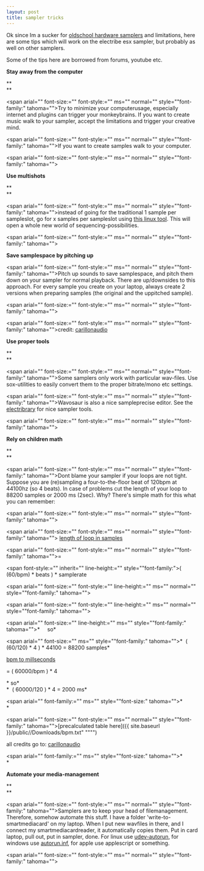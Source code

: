 ```yaml
---
layout: post
title: sampler tricks
---
```

Ok since Im a sucker for [oldschool hardware samplers](/blog/archive/limitations-ftw\" "\"\"") and limitations, here are some tips which will work on the electribe esx sampler, but probably as well on other samplers.


Some of the tips here are borrowed from forums, youtube etc.  

  


**Stay away from the computer**

**  
**


<span arial="" font-size:="" font-style:="" ms="" normal="" style="\"font-family:" tahoma="">Try to minimize your computerusage, especially internet and plugins can trigger your monkeybrains. If you want to create music walk to your sampler, accept the limitations and trigger your creative mind.



<span arial="" font-size:="" font-style:="" ms="" normal="" style="\"font-family:" tahoma="">If you want to create samples walk to your computer.



<span arial="" font-size:="" font-style:="" ms="" normal="" style="\"font-family:" tahoma="">  



**Use multishots**

**  
**


<span arial="" font-size:="" font-style:="" ms="" normal="" style="\"font-family:" tahoma="">instead of going for the traditional 1 sample per sampleslot, go for x samples per sampleslot using [this linux tool](https://github.com/coderofsalvation/sample-multi-shotifier\" "\"\""). This will open a whole new world of sequencing-possibilities.



<span arial="" font-size:="" font-style:="" ms="" normal="" style="\"font-family:" tahoma="">  



**Save samplespace by pitching up**

  



<span arial="" font-size:="" font-style:="" ms="" normal="" style="\"font-family:" tahoma="">Pitch up sounds to save samplespace, and pitch them down on your sampler for normal playback. There are up/downsides to this approach. For every sample you create on your laptop, always create 2 versions when preparing samples (the original and the uppitched sample). 



<span arial="" font-size:="" font-style:="" ms="" normal="" style="\"font-family:" tahoma="">  




<span arial="" font-size:="" font-style:="" ms="" normal="" style="\"font-family:" tahoma="">credit: [carillonaudio](http://carillonaudio.wordpress.com/2012/04/16/korg-esx-electribe-sampler-tips/\" "\"\"")


  


**Use proper tools**

**  
**


<span arial="" font-size:="" font-style:="" ms="" normal="" style="\"font-family:" tahoma="">Some samplers only work with particular wav-files. Use sox-utilities to easily convert them to the proper bitrate/mono etc settings.



<span arial="" font-size:="" font-style:="" ms="" normal="" style="\"font-family:" tahoma="">Wavosaur is also a nice sampleprecise editor. See the [electribrary](http://electribrary.2webapp.com/search?tags=tool\" "\"\"") for nice sampler tools.



<span arial="" font-size:="" font-style:="" ms="" normal="" style="\"font-family:" tahoma="">  



**Rely on children math**

**  
**


<span arial="" font-size:="" font-style:="" ms="" normal="" style="\"font-family:" tahoma="">Dont blame your sampler if your loops are not tight. Suppose you are (re)sampling a four-to-the-floor beat of 120bpm at 44100hz (so 4 beats). In case of problems cut the length of your loop to 88200 samples or 2000 ms (2sec). Why? There's simple math for this what you can remember:



<span arial="" font-size:="" font-style:="" ms="" normal="" style="\"font-family:" tahoma="">  




<span arial="" font-size:="" font-style:="" ms="" normal="" style="\"font-family:" tahoma="">
<u>length of loop in samples
</u>



<span arial="" font-size:="" font-style:="" ms="" normal="" style="\"font-family:" tahoma="">=  

<span font-style:="" inherit="" line-height:="" style="\"font-family:">( (60/bpm) * beats ) * samplerate



<span arial="" font-size:="" font-style:="" line-height:="" ms="" normal="" style="\"font-family:" tahoma="">  




<span arial="" font-size:="" font-style:="" line-height:="" ms="" normal="" style="\"font-family:" tahoma=""> 

<span arial="" font-size:="" line-height:="" ms="" style="\"font-family:" tahoma="">*     so*



<span arial="" font-size:="" ms="" style="\"font-family:" tahoma="">*  ( (60/120) * 4 ) * 44100 = 88200 samples*


  



<u>bpm to millseconds
</u>

= ( 60000/bpm ) * 4

  



<div arial="" font-family:="" font-size:="" ms="" normal="" style="\"font-style:" tahoma="">
<span arial="" font-family:="" line-height:="" ms="" style="\"font-size:" tahoma="">* so*


<div arial="" font-family:="" font-size:="" ms="" normal="" style="\"font-style:" tahoma="">
<span arial="" font-family:="" ms="" style="\"font-size:" tahoma="">*  ( 60000/120 ) * 4 = 2000 ms*




<span arial="" font-family:="" ms="" style="\"font-size:" tahoma="">*  
*



<span arial="" font-size:="" font-style:="" ms="" normal="" style="\"font-family:" tahoma="">[precalculated table here]({{ site.baseurl }}/public//Downloads/bpm.txt\" "\"\"")


  


all credits go to: [carillonaudio](http://carillonaudio.wordpress.com/2013/01/24/sampler-cheat-sheet/\" "\"\"")


<span arial="" font-family:="" ms="" style="\"font-size:" tahoma="">*  
*


**Automate your media-management**

**  
**


<span arial="" font-size:="" font-style:="" ms="" normal="" style="\"font-family:" tahoma="">Samplers are to keep your head of filemanagement. Therefore, somehow automate this stuff. I have a folder 'write-to-smartmediacard' on my laptop. When I put new wavfiles in there, and I connect my smartmediacardreader, it automatically copies them. Put in card laptop, pull out, put in sampler, done. For linux use [udev-autorun](https://github.com/coderofsalvation/udev-autorun\" "\"\""), for windows use [autorun.inf](http://en.wikipedia.org/wiki/Autorun.inf\" "\"\""), for apple use applescript or something.



<span arial="" font-size:="" font-style:="" ms="" normal="" style="\"font-family:" tahoma="">  



